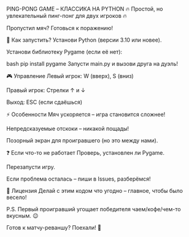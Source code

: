 PING-PONG GAME – КЛАССИКА НА PYTHON
🔥 Простой, но увлекательный пинг-понг для двух игроков 🔥

Пропустил мяч? Готовься к поражению!

📌 Как запустить?
Установи Python (версии 3.10 или новее).

Установи библиотеку Pygame (если её нет):

bash
pip install pygame
Запусти main.py и вызови друга на дуэль!

🎮 Управление
Левый игрок: W (вверх), S (вниз)

Правый игрок: Стрелки ↑ и ↓

Выход: ESC (если сдаёшься)

⚡ Особенности
Мяч ускоряется – игра становится сложнее!

Непредсказуемые отскоки – никакой пощады!

Позорный экран для проигравшего (но это между нами).

❓ Если что-то не работает
Проверь, установлен ли Pygame.

Перезапусти игру.

Если проблема осталась – пиши в Issues, разберёмся!

📜 Лицензия
Делай с этим кодом что угодно – главное, чтобы было весело!

P.S. Первый проигравший угощает победителя чаем/кофе/чем-то вкусным. 😉

Готов к матчу-реваншу? Поехали! 🚀

